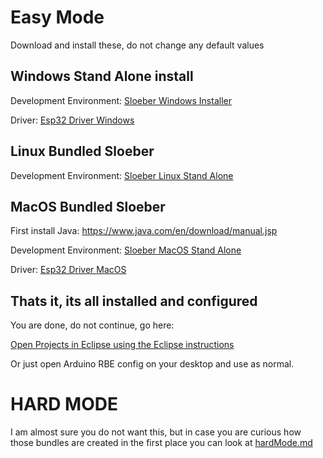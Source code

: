 # Easy Mode
Download and install these, do not change any default values

## Windows Stand Alone install

Development Environment: [Sloeber Windows Installer](https://github.com/WPIRoboticsEngineering/ESP32ArduinoEclipseInstaller/releases/download/0.1.6/WPI-RBE-esp32-0.1.6.exe)

Driver: [Esp32 Driver Windows](https://github.com/WPIRoboticsEngineering/ESP32ArduinoEclipseInstaller/releases/download/0.0.0/CP210x_Universal_Windows_Driver.zip)

## Linux Bundled Sloeber

Development Environment: [Sloeber Linux Stand Alone](https://github.com/WPIRoboticsEngineering/ESP32ArduinoEclipseInstaller/releases/download/0.0.0/sloeber-linux.zip)


## MacOS  Bundled Sloeber

First install Java: https://www.java.com/en/download/manual.jsp

Development Environment: [Sloeber MacOS Stand Alone](https://github.com/WPIRoboticsEngineering/ESP32ArduinoEclipseInstaller/releases/download/0.0.0/sloeber-MacOS-Esp32.zip)

Driver: [Esp32 Driver MacOS](https://github.com/WPIRoboticsEngineering/ESP32ArduinoEclipseInstaller/releases/download/0.0.0/SiLabsUSBDriverDisk.dmg)


## Thats it, its all installed and configured

You are done, do not continue, go here:

 [Open Projects in Eclipse using the Eclipse instructions](https://github.com/WPIRoboticsEngineering/RobotInterfaceBoard/blob/master/UseEclipse.md)
 
 Or just open Arduino RBE config on your desktop and use as normal. 


# HARD MODE

I am almost sure you do not want this, but in case you are curious how those bundles are created in the first place you can look at [hardMode.md](hardMode.md)
